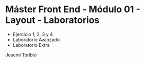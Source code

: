 # **Máster Front End - Módulo 01 - Layout - Laboratorios**

- Ejercicio 1, 2, 3 y 4
- Laboratorio Avanzado
- Laboratorio Extra

Josemi Toribio
